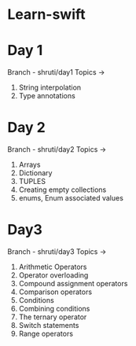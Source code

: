 # Learn-swift

# Day 1

Branch - shruti/day1
Topics ->
 1. String interpolation
 2. Type annotations

# Day 2
 
Branch - shruti/day2
Topics -> 
 1. Arrays
 2. Dictionary
 3. TUPLES
 4. Creating empty collections
 5. enums, Enum associated values

# Day3

Branch - shruti/day3
Topics ->
 1. Arithmetic Operators
 2. Operator overloading
 3. Compound assignment operators
 4. Comparison operators
 5. Conditions
 6. Combining conditions
 7. The ternary operator
 8. Switch statements
 9. Range operators
